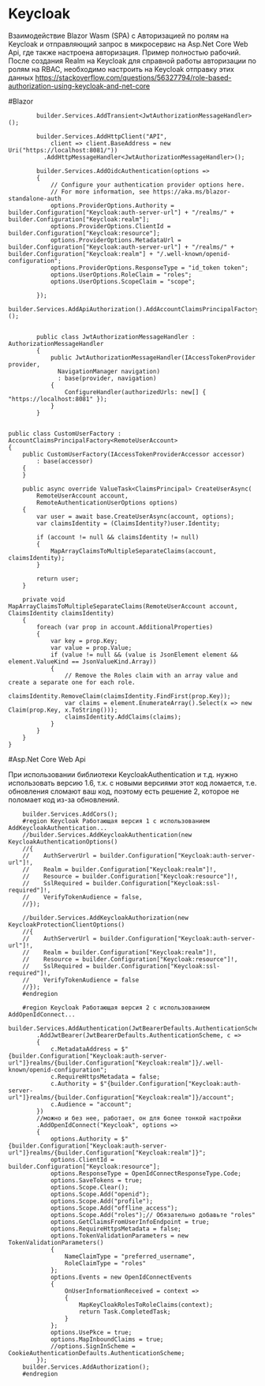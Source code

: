 # Keycloak
Взаимодействие Blazor Wasm (SPA) с Авторизацией по ролям на Keycloak и отправляющий запрос в микросервис на Asp.Net Core Web Api, где также настроена авторизация. Пример полностью рабочий. После создания Realm на Keycloak для справной работы авторизации по ролям на RBAC, необходимо настроить на Keycloak отправку этих данных https://stackoverflow.com/questions/56327794/role-based-authorization-using-keycloak-and-net-core

#Blazor

            builder.Services.AddTransient<JwtAuthorizationMessageHandler>();

            builder.Services.AddHttpClient("API",
                client => client.BaseAddress = new Uri("https://localhost:8081/"))
              .AddHttpMessageHandler<JwtAuthorizationMessageHandler>();

            builder.Services.AddOidcAuthentication(options =>
            {
                // Configure your authentication provider options here.
                // For more information, see https://aka.ms/blazor-standalone-auth
                options.ProviderOptions.Authority = builder.Configuration["Keycloak:auth-server-url"] + "/realms/" + builder.Configuration["Keycloak:realm"];
                options.ProviderOptions.ClientId = builder.Configuration["Keycloak:resource"];
                options.ProviderOptions.MetadataUrl = builder.Configuration["Keycloak:auth-server-url"] + "/realms/" + builder.Configuration["Keycloak:realm"] + "/.well-known/openid-configuration";
                options.ProviderOptions.ResponseType = "id_token token";
                options.UserOptions.RoleClaim = "roles";
                options.UserOptions.ScopeClaim = "scope";

            });
            builder.Services.AddApiAuthorization().AddAccountClaimsPrincipalFactory<CustomUserFactory>();

            
            public class JwtAuthorizationMessageHandler : AuthorizationMessageHandler
            {
                public JwtAuthorizationMessageHandler(IAccessTokenProvider provider,
                  NavigationManager navigation)
                  : base(provider, navigation)
                {
                    ConfigureHandler(authorizedUrls: new[] { "https://localhost:8081" });
                }
            }


    public class CustomUserFactory : AccountClaimsPrincipalFactory<RemoteUserAccount>
    {
        public CustomUserFactory(IAccessTokenProviderAccessor accessor)
            : base(accessor)
        {
        }

        public async override ValueTask<ClaimsPrincipal> CreateUserAsync(
            RemoteUserAccount account,
            RemoteAuthenticationUserOptions options)
        {
            var user = await base.CreateUserAsync(account, options);
            var claimsIdentity = (ClaimsIdentity?)user.Identity;

            if (account != null && claimsIdentity != null)
            {
                MapArrayClaimsToMultipleSeparateClaims(account, claimsIdentity);
            }

            return user;
        }

        private void MapArrayClaimsToMultipleSeparateClaims(RemoteUserAccount account, ClaimsIdentity claimsIdentity)
        {
            foreach (var prop in account.AdditionalProperties)
            {
                var key = prop.Key;
                var value = prop.Value;
                if (value != null && (value is JsonElement element && element.ValueKind == JsonValueKind.Array))
                {
                    // Remove the Roles claim with an array value and create a separate one for each role.
                    claimsIdentity.RemoveClaim(claimsIdentity.FindFirst(prop.Key));
                    var claims = element.EnumerateArray().Select(x => new Claim(prop.Key, x.ToString()));
                    claimsIdentity.AddClaims(claims);
                }
            }
        }
    }

#Asp.Net Core Web Api

При использовании библиотеки KeycloakAuthentication и т.д. нужно использовать версию 1.6, т.к. с новыми версиями этот код ломается, т.е. обновления сломают ваш код, поэтому есть решение 2, которое не поломает код из-за обновлений.

        builder.Services.AddCors();
        #region Keycloak Работающая версия 1 с использованием AddKeycloakAuthentication...
        //builder.Services.AddKeycloakAuthentication(new KeycloakAuthenticationOptions()
        //{
        //    AuthServerUrl = builder.Configuration["Keycloak:auth-server-url"]!,
        //    Realm = builder.Configuration["Keycloak:realm"]!,
        //    Resource = builder.Configuration["Keycloak:resource"]!,
        //    SslRequired = builder.Configuration["Keycloak:ssl-required"]!,
        //    VerifyTokenAudience = false,
        //});

        //builder.Services.AddKeycloakAuthorization(new KeycloakProtectionClientOptions()
        //{
        //    AuthServerUrl = builder.Configuration["Keycloak:auth-server-url"]!,
        //    Realm = builder.Configuration["Keycloak:realm"]!,
        //    Resource = builder.Configuration["Keycloak:resource"]!,
        //    SslRequired = builder.Configuration["Keycloak:ssl-required"]!,
        //    VerifyTokenAudience = false
        //});
        #endregion

        #region Keycloak Работающая версия 2 с использованием AddOpenIdConnect...
        builder.Services.AddAuthentication(JwtBearerDefaults.AuthenticationScheme)
            .AddJwtBearer(JwtBearerDefaults.AuthenticationScheme, c =>
            {
                c.MetadataAddress = $"{builder.Configuration["Keycloak:auth-server-url"]}realms/{builder.Configuration["Keycloak:realm"]}/.well-known/openid-configuration";
                c.RequireHttpsMetadata = false;
                c.Authority = $"{builder.Configuration["Keycloak:auth-server-url"]}realms/{builder.Configuration["Keycloak:realm"]}/account";
                c.Audience = "account";
            })
            //можно и без нее, работает, он для более тонкой настройки
            .AddOpenIdConnect("Keycloak", options =>
            {
                options.Authority = $"{builder.Configuration["Keycloak:auth-server-url"]}realms/{builder.Configuration["Keycloak:realm"]}";
                options.ClientId = builder.Configuration["Keycloak:resource"];
                options.ResponseType = OpenIdConnectResponseType.Code;
                options.SaveTokens = true;
                options.Scope.Clear();
                options.Scope.Add("openid");
                options.Scope.Add("profile");
                options.Scope.Add("offline_access");
                options.Scope.Add("roles");// Обязательно добавьте "roles"
                options.GetClaimsFromUserInfoEndpoint = true;
                options.RequireHttpsMetadata = false;
                options.TokenValidationParameters = new TokenValidationParameters()
                {
                    NameClaimType = "preferred_username",
                    RoleClaimType = "roles"
                };
                options.Events = new OpenIdConnectEvents
                {
                    OnUserInformationReceived = context =>
                    {
                        MapKeyCloakRolesToRoleClaims(context);
                        return Task.CompletedTask;
                    }
                };
                options.UsePkce = true;
                options.MapInboundClaims = true;
                //options.SignInScheme = CookieAuthenticationDefaults.AuthenticationScheme;
            });
        builder.Services.AddAuthorization();
        #endregion


